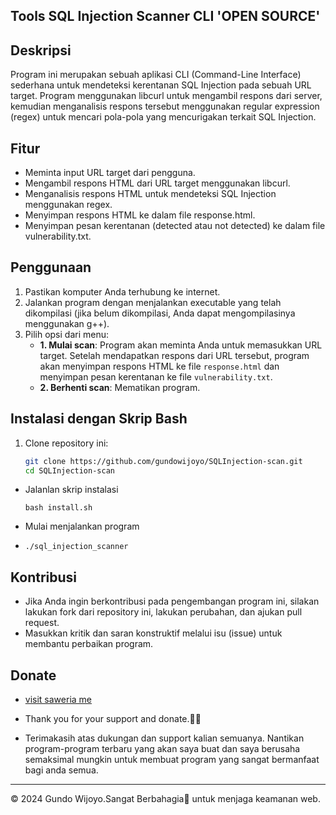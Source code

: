 ## Tools SQL Injection Scanner CLI 'OPEN SOURCE'
## Deskripsi
Program ini merupakan sebuah aplikasi CLI (Command-Line Interface) sederhana untuk mendeteksi kerentanan SQL Injection pada sebuah URL target. Program menggunakan libcurl untuk mengambil respons dari server, kemudian menganalisis respons tersebut menggunakan regular expression (regex) untuk mencari pola-pola yang mencurigakan terkait SQL Injection.

## Fitur
- Meminta input URL target dari pengguna.
- Mengambil respons HTML dari URL target menggunakan libcurl.
- Menganalisis respons HTML untuk mendeteksi SQL Injection menggunakan regex.
- Menyimpan respons HTML ke dalam file response.html.
- Menyimpan pesan kerentanan (detected atau not detected) ke dalam file vulnerability.txt.

## Penggunaan
1. Pastikan komputer Anda terhubung ke internet.
2. Jalankan program dengan menjalankan executable yang telah dikompilasi (jika belum dikompilasi, Anda dapat mengompilasinya menggunakan g++).
3. Pilih opsi dari menu:
   - **1. Mulai scan**: Program akan meminta Anda untuk memasukkan URL target. Setelah mendapatkan respons dari URL tersebut, program akan menyimpan respons HTML ke file `response.html` dan menyimpan pesan kerentanan ke file `vulnerability.txt`.
   - **2. Berhenti scan**: Mematikan program.

## Instalasi dengan Skrip Bash
1. Clone repository ini:
   ```bash
   git clone https://github.com/gundowijoyo/SQLInjection-scan.git
   cd SQLInjection-scan
   ```
 - Jalanlan skrip instalasi 
   ```
   bash install.sh
   ```
- Mulai menjalankan program
- ```
  ./sql_injection_scanner
  ```
## Kontribusi
- Jika Anda ingin berkontribusi pada pengembangan program ini, silakan lakukan fork dari repository ini, lakukan perubahan, dan ajukan pull request.
- Masukkan kritik dan saran konstruktif melalui isu (issue) untuk membantu perbaikan program.

## Donate
- <a href="https://saweria.co/GundoWijoyo">visit saweria me</a>

- Thank you for your support and donate.🙏🤩

- Terimakasih atas dukungan dan support kalian semuanya. Nantikan program-program terbaru yang akan saya buat dan saya berusaha semaksimal mungkin untuk membuat program yang sangat bermanfaat bagi anda semua.

---
© 2024 Gundo Wijoyo.Sangat Berbahagia🤩 untuk menjaga keamanan web.


